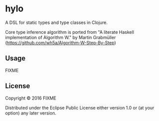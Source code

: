 # hylo

A DSL for static types and type classes in Clojure.

Core type inference algorithm is ported from "A literate Haskell implementation of Algorithm W." by Martin Grabmüller (https://github.com/wh5a/Algorithm-W-Step-By-Step)

## Usage

FIXME

## License

Copyright © 2016 FIXME

Distributed under the Eclipse Public License either version 1.0 or (at
your option) any later version.
